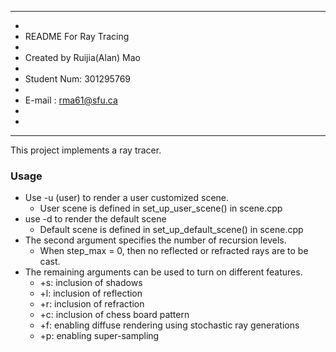 *******************************
*                                   				
*    README For Ray Tracing         		
*                                   				    
*    Created by Ruijia(Alan) Mao    		 
*                                   				
*    Student Num: 301295769         		
*                                   				
*    E-mail : rma61@sfu.ca          		
*                                   				
*                                   				
*******************************
This project implements a ray tracer.

### Usage 

- Use -u (user) to render a user customized scene.
  - User scene is defined in set_up_user_scene() in scene.cpp
- use -d to render the default scene
  - Default scene is defined in set_up_default_scene() in scene.cpp
- The second argument specifies the number of recursion levels. 
  - When step_max = 0, then no reflected or refracted rays are to be cast. 
- The remaining arguments can be used to turn on different features. 
  * +s: inclusion of shadows
  * +l: inclusion of reflection
  * +r: inclusion of refraction
  * +c: inclusion of chess board pattern
  * +f: enabling diffuse rendering using stochastic ray generations
  * +p: enabling super-sampling 
